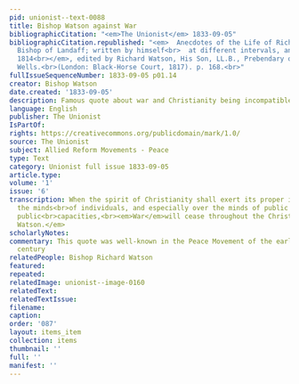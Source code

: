 ```yaml
---
pid: unionist--text-0088
title: Bishop Watson against War
bibliographicCitation: "<em>The Unionist</em> 1833-09-05"
bibliographicCitation.republished: "<em>  Anecdotes of the Life of Richard Watson,
  Bishop of Landaff; written by himself<br>  at different intervals, and revised in
  1814<br></em>, edited by Richard Watson, His Son, LL.B., Prebendary of Landaff and
  Wells.<br>(London: Black-Horse Court, 1817). p. 168.<br>"
fullIssueSequenceNumber: 1833-09-05 p01.14
creator: Bishop Watson
date.created: '1833-09-05'
description: Famous quote about war and Christianity being incompatible
language: English
publisher: The Unionist
IsPartOf: 
rights: https://creativecommons.org/publicdomain/mark/1.0/
source: The Unionist
subject: Allied Reform Movements - Peace
type: Text
category: Unionist full issue 1833-09-05
article.type: 
volume: '1'
issue: '6'
transcription: When the spirit of Christianity shall exert its proper influence over
  the minds<br>of individuals, and especially over the minds of public men in their
  public<br>capacities,<br><em>War</em>will cease throughout the Christian World.—<br><em>Bishop
  Watson.</em>
scholarlyNotes: 
commentary: This quote was well-known in the Peace Movement of the early nineteenth
  century
relatedPeople: Bishop Richard Watson
featured: 
repeated: 
relatedImage: unionist--image-0160
relatedText: 
relatedTextIssue: 
filename: 
caption: 
order: '087'
layout: items_item
collection: items
thumbnail: ''
full: ''
manifest: ''
---
```

